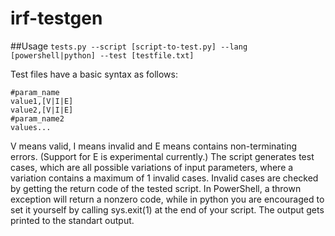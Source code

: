 # irf-testgen
##Usage
`tests.py --script [script-to-test.py] --lang [powershell|python] --test [testfile.txt]`

Test files have a basic syntax as follows:
```
#param_name
value1,[V|I|E]
value2,[V|I|E]
#param_name2
values...
```

V means valid, I means invalid and E means contains non-terminating errors. (Support for E is experimental currently.)
The script generates test cases, which are all possible variations of input parameters, where a variation contains a maximum of 1 invalid cases.
Invalid cases are checked by getting the return code of the tested script. In PowerShell, a thrown exception will return a nonzero code, while in python you are encouraged to set it yourself by calling sys.exit(1) at the end of your script.
The output gets printed to the standart output.
